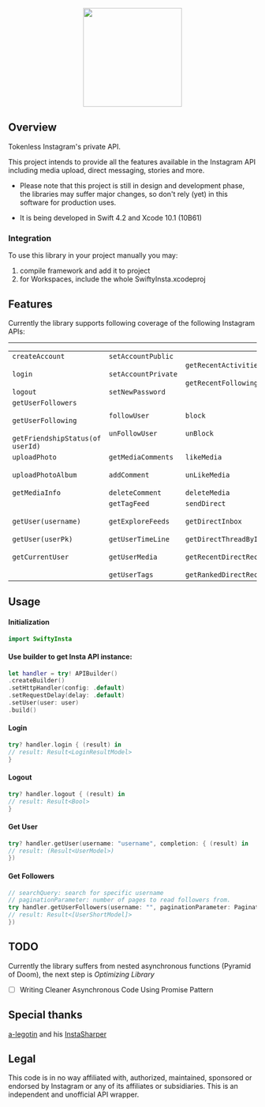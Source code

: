 <p align="center">
<img width="200" height="200" src="https://raw.githubusercontent.com/TheM4hd1/SwiftyInsta/master/Screenshots/Logo.png">
</p>

## Overview
Tokenless Instagram's private API.

This project intends to provide all the features available in the Instagram API including media upload, direct messaging, stories and more.

* Please note that this project is still in design and development phase, the libraries may suffer major changes, so don't rely (yet) in this software for production uses.

* It is being developed in Swift 4.2 and Xcode 10.1 (10B61)

### Integration
To use this library in your project manually you may:

1. compile framework and add it to project
2. for Workspaces, include the whole SwiftyInsta.xcodeproj

## Features

Currently the library supports following coverage of the following Instagram APIs:

***

|  |  |  |
| ------ | ------ | ------ |
| `createAccount` <br></br> `login` <br></br> `logout` | `setAccountPublic` <br></br> `setAccountPrivate` <br></br> `setNewPassword` | `getRecentActivities` <br></br> `getRecentFollowingActivities` |
| `getUserFollowers` <br></br> `getUserFollowing`  <br></br> `getFriendshipStatus(of userId)` | `followUser` <br></br> `unFollowUser` | `block` <br></br> `unBlock` |
| `uploadPhoto` <br></br> `uploadPhotoAlbum` <br></br> `getMediaInfo` | `getMediaComments` <br></br> `addComment` <br></br> `deleteComment` | `likeMedia` <br></br> `unLikeMedia` <br></br> `deleteMedia` |
| `getUser(username)` <br></br> `getUser(userPk)` <br></br> `getCurrentUser` | `getTagFeed` <br></br> `getExploreFeeds` <br></br> `getUserTimeLine` <br></br> `getUserMedia` <br></br> `getUserTags` | `sendDirect` <br></br> `getDirectInbox` <br></br> `getDirectThreadById` <br></br> `getRecentDirectRecipients` <br></br> `getRankedDirectRecipients` |

## Usage

#### Initialization

```swift
import SwiftyInsta
```

#### Use builder to get Insta API instance:

```swift
let handler = try! APIBuilder()
.createBuilder()
.setHttpHandler(config: .default)
.setRequestDelay(delay: .default)
.setUser(user: user)
.build()
```

#### Login
```swift
try? handler.login { (result) in
// result: Result<LoginResultModel>
}
```

#### Logout
```swift
try? handler.logout { (result) in
// result: Result<Bool>
}
```

#### Get User
```swift
try? handler.getUser(username: "username", completion: { (result) in
// result: (Result<UserModel>)
})
```

#### Get Followers
```swift
// searchQuery: search for specific username
// paginationParameter: number of pages to read followers from.
try handler.getUserFollowers(username: "", paginationParameter: PaginationParameters.maxPagesToLoad(maxPages: 15), searchQuery: "", completion: { (result) in
// result: Result<[UserShortModel]>
})
```

## TODO
Currently the library suffers from nested asynchronous functions (Pyramid of Doom), the next step is *Optimizing Library*
- [ ] Writing Cleaner Asynchronous Code Using Promise Pattern

## Special thanks

[a-legotin](https://github.com/a-legotin) and his [InstaSharper](https://github.com/a-legotin/InstaSharper)

## Legal

This code is in no way affiliated with, authorized, maintained, sponsored or endorsed by Instagram or any of its affiliates or subsidiaries. This is an independent and unofficial API wrapper.
